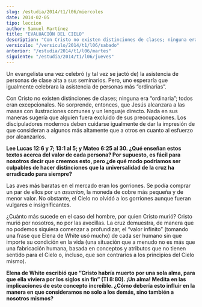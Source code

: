 ```yaml
---
slug: /estudia/2014/t1/l06/miercoles
date: 2014-02-05
tipo: leccion
author: Samuel Martínez
title: "EVALUACIÓN DEL CIELO"
description: "Con Cristo no existen distinciones de clases; ninguna era “ordinaria”; todos  eran excepcionales. No sorprende, entonces, que Jesús alcanzara a las masas con  ilustraciones comunes y un lenguaje directo. Nada en sus maneras sugería que  alguien fuera excluido de sus preocupaci..."
versiculo: "/versiculo/2014/t1/l06/sabado"
anterior: "/estudia/2014/t1/l06/martes"
siguiente: "/estudia/2014/t1/l06/jueves"
---
```


Un evangelista una vez celebró (y tal vez se jactó de) la asistencia de personas de clase alta a sus seminarios. Pero, uno esperaría que igualmente celebrara la asistencia de personas más “ordinarias”.

Con Cristo no existen distinciones de clases; ninguna era “ordinaria”; todos eran excepcionales. No sorprende, entonces, que Jesús alcanzara a las masas con ilustraciones comunes y un lenguaje directo. Nada en sus maneras sugería que alguien fuera excluido de sus preocupaciones. Los discipuladores modernos deben cuidarse igualmente de dar la impresión de que consideran a algunos más altamente que a otros en cuanto al esfuerzo por alcanzarlos.

**Lee Lucas 12:6 y 7; 13:1 al 5; y Mateo 6:25 al 30. ¿Qué enseñan estos textos acerca del valor de cada persona? Por supuesto, es fácil para nosotros decir que creemos esto, pero ¿de qué modo podríamos ser culpables de hacer distinciones que la universalidad de la cruz ha erradicado para siempre?**

Las aves más baratas en el mercado eran los gorriones. Se podía comprar un par de ellos por un _assarion_, la moneda de cobre más pequeña y de menor valor. No obstante, el Cielo no olvidó a los gorriones aunque fueran vulgares e insignificantes.

¿Cuánto más sucede en el caso del hombre, por quien Cristo murió? Cristo murió por nosotros, no por las avecillas. La cruz demuestra, de manera que no podemos siquiera comenzar a profundizar, el “valor infinito” (tomando una frase que Elena de White usó mucho) de cada ser humano sin que importe su condición en la vida (una situación que a menudo no es más que una fabricación humana, basada en conceptos y atributos que no tienen sentido para el Cielo o, incluso, que son contrarios a los principios del Cielo mismo).

**Elena de White escribió que “Cristo habría muerto por una sola alma, para que ella viviera por los siglos sin fin” (TI 8:80). ¡Un alma! Medita en las implicaciones de este concepto increíble. ¿Cómo debería esto influir en la manera en que consideramos no solo a los demás, sino también a nosotros mismos?**
